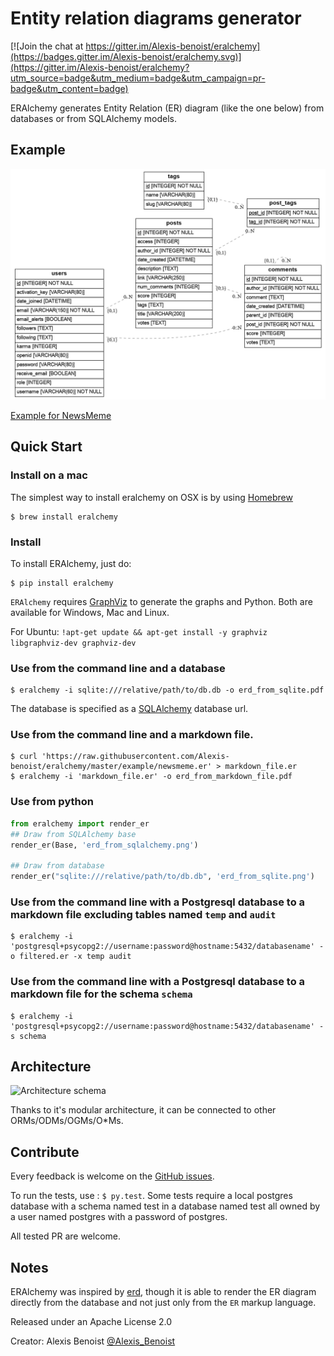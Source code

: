 # Entity relation diagrams generator

[![Join the chat at https://gitter.im/Alexis-benoist/eralchemy](https://badges.gitter.im/Alexis-benoist/eralchemy.svg)](https://gitter.im/Alexis-benoist/eralchemy?utm_source=badge&utm_medium=badge&utm_campaign=pr-badge&utm_content=badge)

ERAlchemy generates Entity Relation (ER) diagram (like the one below) from databases or from SQLAlchemy models.

## Example

![Example for a graph](https://raw.githubusercontent.com/Alexis-benoist/eralchemy/master/newsmeme.png?raw=true "Example for NewsMeme")

[Example for NewsMeme](https://bitbucket.org/danjac/newsmeme)

## Quick Start

### Install on a mac
The simplest way to install eralchemy on OSX is by using [Homebrew](http://brew.sh)

    $ brew install eralchemy

### Install
To install ERAlchemy, just do:

    $ pip install eralchemy

`ERAlchemy` requires [GraphViz](http://www.graphviz.org/Download.php) to generate the graphs and Python. Both are available for Windows, Mac and Linux.

For Ubuntu: `!apt-get update && apt-get install -y graphviz libgraphviz-dev graphviz-dev`

### Use from the command line and a database

    $ eralchemy -i sqlite:///relative/path/to/db.db -o erd_from_sqlite.pdf

The database is specified as a [SQLAlchemy](http://docs.sqlalchemy.org/en/rel_1_0/core/engines.html#database-urls)
database url.

### Use from the command line and a markdown file.

    $ curl 'https://raw.githubusercontent.com/Alexis-benoist/eralchemy/master/example/newsmeme.er' > markdown_file.er
    $ eralchemy -i 'markdown_file.er' -o erd_from_markdown_file.pdf

### Use from python
```python
from eralchemy import render_er
## Draw from SQLAlchemy base
render_er(Base, 'erd_from_sqlalchemy.png')

## Draw from database
render_er("sqlite:///relative/path/to/db.db", 'erd_from_sqlite.png')
```

### Use from the command line with a Postgresql database to a markdown file excluding tables named `temp` and `audit`

    $ eralchemy -i 'postgresql+psycopg2://username:password@hostname:5432/databasename' -o filtered.er -x temp audit

### Use from the command line with a Postgresql database to a markdown file for the schema `schema`

    $ eralchemy -i 'postgresql+psycopg2://username:password@hostname:5432/databasename' -s schema

## Architecture
![Architecture schema](https://raw.githubusercontent.com/Alexis-benoist/eralchemy/master/eralchemy_architecture.png?raw=true "Architecture schema")

Thanks to it's modular architecture, it can be connected to other ORMs/ODMs/OGMs/O*Ms.

## Contribute

Every feedback is welcome on the [GitHub issues](https://github.com/Alexis-benoist/eralchemy/issues).

To run the tests, use : `$ py.test`.
Some tests require a local postgres database with a schema named test in a database
named test all owned by a user named postgres with a password of postgres.

All tested PR are welcome.

## Notes

ERAlchemy was inspired by [erd](https://github.com/BurntSushi/erd), though it is able to render the ER diagram directly
from the database and not just only from the `ER` markup language.

Released under an Apache License 2.0

Creator: Alexis Benoist [@Alexis_Benoist](https://twitter.com/Alexis_Benoist)
